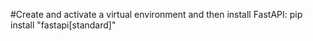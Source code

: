 #Create and activate a virtual environment and then install FastAPI:
pip install "fastapi[standard]"
